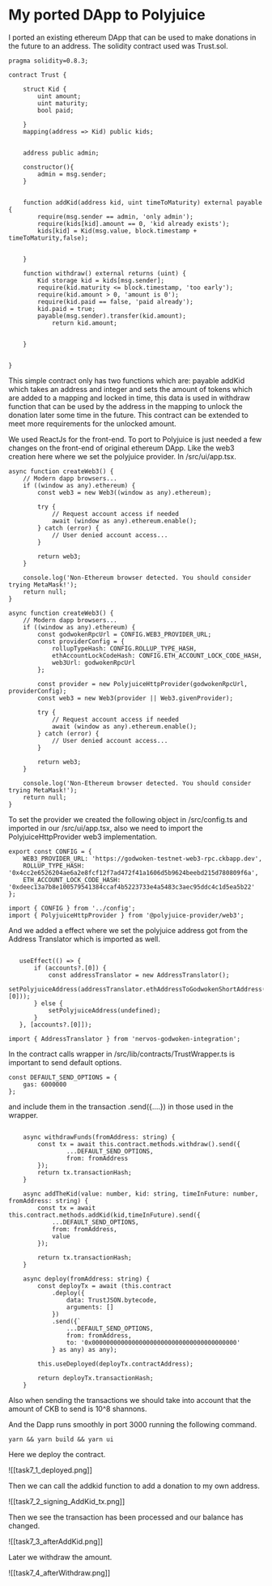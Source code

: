 # My ported DApp to Polyjuice

I ported an existing ethereum DApp that can be used to make donations in the future to an address.
The solidity contract used was Trust.sol.

```
pragma solidity=0.8.3;

contract Trust {
    
    struct Kid {
        uint amount;
        uint maturity;
        bool paid;
        
    }
    mapping(address => Kid) public kids;
    
    
    address public admin;

    constructor(){
        admin = msg.sender;
    }
    
    
    function addKid(address kid, uint timeToMaturity) external payable {
        require(msg.sender == admin, 'only admin');
        require(kids[kid].amount == 0, 'kid already exists');
        kids[kid] = Kid(msg.value, block.timestamp + timeToMaturity,false);

        
    }
    
    function withdraw() external returns (uint) { 
        Kid storage kid = kids[msg.sender];
        require(kid.maturity <= block.timestamp, 'too early');
        require(kid.amount > 0, 'amount is 0'); 
        require(kid.paid == false, 'paid already');
        kid.paid = true;
        payable(msg.sender).transfer(kid.amount);
            return kid.amount;
        
        
    }
    
    
}

```

This simple contract only has two functions which are: payable addKid which takes an address and integer and sets the amount of tokens which are added to a mapping and locked in time, this data is used in withdraw function that can be used by the address in the mapping to unlock the donation later some time in the future. This contract can be extended to meet more requirements for the unlocked amount.

We used ReactJs for the front-end. To port to Polyjuice is just needed a few changes on the front-end of original ethereum DApp. Like the web3 creation here where we set the polyjuice provider. In /src/ui/app.tsx.

``` ethereum DApp: 
async function createWeb3() {                                                             
    // Modern dapp browsers...                                                            
    if ((window as any).ethereum) {                                                       
        const web3 = new Web3((window as any).ethereum);                                  

        try {                                                                             
            // Request account access if needed                                           
            await (window as any).ethereum.enable();                                      
        } catch (error) {                                                                 
            // User denied account access...                                              
        }                                                                                 

        return web3;                                                                      
    }                                                                                     

    console.log('Non-Ethereum browser detected. You should consider trying MetaMask!');   
    return null;                                                                          
} 

```


``` Ported DApp
async function createWeb3() {                                                             
    // Modern dapp browsers...                                                            
    if ((window as any).ethereum) {                                                       
        const godwokenRpcUrl = CONFIG.WEB3_PROVIDER_URL;                                  
        const providerConfig = {                                                          
            rollupTypeHash: CONFIG.ROLLUP_TYPE_HASH,                                      
            ethAccountLockCodeHash: CONFIG.ETH_ACCOUNT_LOCK_CODE_HASH,                    
            web3Url: godwokenRpcUrl                                                       
        };                                                                                

        const provider = new PolyjuiceHttpProvider(godwokenRpcUrl, providerConfig);       
        const web3 = new Web3(provider || Web3.givenProvider);                            

        try {                                                                             
            // Request account access if needed                                           
            await (window as any).ethereum.enable();                                      
        } catch (error) {                                                                 
            // User denied account access...                                              
        }                                                                                 

        return web3;                                                                      
    }                                                                                     

    console.log('Non-Ethereum browser detected. You should consider trying MetaMask!');   
    return null;                                                                          
}      

```

To set the provider we created the following object in /src/config.ts and imported in our /src/ui/app.tsx, also we need to import the PolyjuiceHttpProvider web3 implementation.

```
export const CONFIG = {
    WEB3_PROVIDER_URL: 'https://godwoken-testnet-web3-rpc.ckbapp.dev',
    ROLLUP_TYPE_HASH: '0x4cc2e6526204ae6a2e8fcf12f7ad472f41a1606d5b9624beebd215d780809f6a',
    ETH_ACCOUNT_LOCK_CODE_HASH: '0xdeec13a7b8e100579541384ccaf4b5223733e4a5483c3aec95ddc4c1d5ea5b22'
};
```

```
import { CONFIG } from '../config';      
import { PolyjuiceHttpProvider } from '@polyjuice-provider/web3';
```
And we added a effect where we set the polyjuice address got from the Address Translator which is imported as well.

 ```

    useEffect(() => {                                                                                           
        if (accounts?.[0]) {                                                                                    
            const addressTranslator = new AddressTranslator();                                                  
            setPolyjuiceAddress(addressTranslator.ethAddressToGodwokenShortAddress(accounts?.[0]));             
        } else {                                                                                                
            setPolyjuiceAddress(undefined);                                                                     
        }                                                                                                       
    }, [accounts?.[0]]);
```
           
```
import { AddressTranslator } from 'nervos-godwoken-integration';      
```

In the contract calls wrapper in /src/lib/contracts/TrustWrapper.ts is important to send default options.

```
const DEFAULT_SEND_OPTIONS = {
    gas: 6000000
};    
```

and include them in the transaction .send({....}) in those used in the wrapper.

```

    async withdrawFunds(fromAddress: string) {                                                                                                                                    
        const tx = await this.contract.methods.withdraw().send({                                                                                                                  
                ...DEFAULT_SEND_OPTIONS,                                                                                                                                          
                from: fromAddress                                                                                                                                                 
        });                                                                                                                                                                       
        return tx.transactionHash;                                                                                                                                                
    }                                   

    async addTheKid(value: number, kid: string, timeInFuture: number, fromAddress: string) {
        const tx = await this.contract.methods.addKid(kid,timeInFuture).send({
            ...DEFAULT_SEND_OPTIONS,
            from: fromAddress,
            value
        });

        return tx.transactionHash;
    }

    async deploy(fromAddress: string) {
        const deployTx = await (this.contract
            .deploy({
                data: TrustJSON.bytecode,
                arguments: []
            })
            .send({`
                ...DEFAULT_SEND_OPTIONS,
                from: fromAddress,
                to: '0x0000000000000000000000000000000000000000'
            } as any) as any);

        this.useDeployed(deployTx.contractAddress);

        return deployTx.transactionHash;
    }

```
Also when sending the transactions we should take into account that the amount of CKB to send is 10^8 shannons.

And the Dapp runs smoothly in port 3000 running the following command.
```
yarn && yarn build && yarn ui
```


Here we deploy the contract.

![[task7_1_deployed.png]]


Then we can call the addkid function to add a donation to my own address.

![[task7_2_signing_AddKid_tx.png]]

Then we see the transaction has been processed and our balance has changed.

![[task7_3_afterAddKid.png]]

Later we withdraw the amount.


![[task7_4_afterWithdraw.png]]
